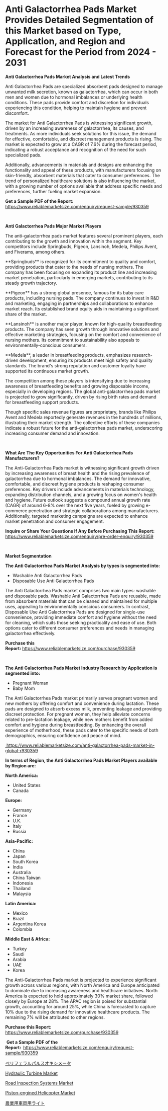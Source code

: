 <p><h1>Anti Galactorrhea Pads Market Provides Detailed Segmentation of this Market based on Type, Application, and Region and Forecast for the Period from 2024 - 2031</h1></p><p><strong>Anti Galactorrhea Pads Market Analysis and Latest Trends</strong></p>
<p><p>Anti Galactorrhea Pads are specialized absorbent pads designed to manage unwanted milk secretion, known as galactorrhea, which can occur in both men and women due to hormonal imbalances or underlying health conditions. These pads provide comfort and discretion for individuals experiencing this condition, helping to maintain hygiene and prevent discomfort.</p><p>The market for Anti Galactorrhea Pads is witnessing significant growth, driven by an increasing awareness of galactorrhea, its causes, and treatments. As more individuals seek solutions for this issue, the demand for effective, comfortable, and discreet management products is rising. The market is expected to grow at a CAGR of 7.6% during the forecast period, indicating a robust acceptance and recognition of the need for such specialized pads.</p><p>Additionally, advancements in materials and designs are enhancing the functionality and appeal of these products, with manufacturers focusing on skin-friendly, absorbent materials that cater to consumer preferences. The trend of personalized healthcare solutions is also influencing the market, with a growing number of options available that address specific needs and preferences, further fueling market expansion.</p></p>
<p><strong>Get a Sample PDF of the Report:&nbsp;</strong> <a href="https://www.reliablemarketsize.com/enquiry/request-sample/930359">https://www.reliablemarketsize.com/enquiry/request-sample/930359</a></p>
<p>&nbsp;</p>
<p><strong>Anti Galactorrhea Pads Major Market Players</strong></p>
<p><p>The anti-galactorrhea pads market features several prominent players, each contributing to the growth and innovation within the segment. Key competitors include Springbuds, Pigeon, Lansinoh, Medela, Philips Avent, and Fiverams, among others.</p><p>**Springbuds** is recognized for its commitment to quality and comfort, providing products that cater to the needs of nursing mothers. The company has been focusing on expanding its product line and increasing market penetration, particularly in emerging markets, contributing to its steady growth trajectory.</p><p>**Pigeon** has a strong global presence, famous for its baby care products, including nursing pads. The company continues to invest in R&D and marketing, engaging in partnerships and collaborations to enhance market reach. Its established brand equity aids in maintaining a significant share of the market.</p><p>**Lansinoh** is another major player, known for high-quality breastfeeding products. The company has seen growth through innovative solutions and effective marketing strategies, focusing on the comfort and convenience of nursing mothers. Its commitment to sustainability also appeals to environmentally-conscious consumers.</p><p>**Medela**, a leader in breastfeeding products, emphasizes research-driven development, ensuring its products meet high safety and quality standards. The brand's strong reputation and customer loyalty have supported its continuous market growth.</p><p>The competition among these players is intensifying due to increasing awareness of breastfeeding benefits and growing disposable income, especially in developing regions. The global anti-galactorrhea pads market is projected to grow significantly, driven by rising birth rates and demand for breastfeeding support products.</p><p>Though specific sales revenue figures are proprietary, brands like Philips Avent and Medela reportedly generate revenues in the hundreds of millions, illustrating their market strength. The collective efforts of these companies indicate a robust future for the anti-galactorrhea pads market, underscoring increasing consumer demand and innovation.</p></p>
<p>&nbsp;</p>
<p><strong>What Are The Key Opportunities For Anti Galactorrhea Pads Manufacturers?</strong></p>
<p><p>The Anti-Galactorrhea Pads market is witnessing significant growth driven by increasing awareness of breast health and the rising prevalence of galactorrhea due to hormonal imbalances. The demand for innovative, comfortable, and discreet hygiene products is reshaping consumer preferences. Key drivers include advancements in materials technology, expanding distribution channels, and a growing focus on women's health and hygiene. Future outlook suggests a compound annual growth rate (CAGR) of around 6-8% over the next five years, fueled by growing e-commerce penetration and strategic collaborations among manufacturers. Additionally, targeted marketing campaigns are expected to enhance market penetration and consumer engagement.</p></p>
<p><strong>Inquire or Share Your Questions If Any Before Purchasing This Report:</strong> <a href="https://www.reliablemarketsize.com/enquiry/pre-order-enquiry/930359">https://www.reliablemarketsize.com/enquiry/pre-order-enquiry/930359</a></p>
<p>&nbsp;</p>
<p><strong>Market Segmentation</strong></p>
<p><strong>The Anti Galactorrhea Pads Market Analysis by types is segmented into:</strong></p>
<p><ul><li>Washable Anti Galactorrhea Pads</li><li>Disposable Use Anti Galactorrhea Pads</li></ul></p>
<p><p>The Anti Galactorrhea Pads market comprises two main types: washable and disposable pads. Washable Anti Galactorrhea Pads are reusable, made from absorbent materials that can be cleaned and maintained for multiple uses, appealing to environmentally conscious consumers. In contrast, Disposable Use Anti Galactorrhea Pads are designed for single-use convenience, providing immediate comfort and hygiene without the need for cleaning, which suits those seeking practicality and ease of use. Both options cater to different consumer preferences and needs in managing galactorrhea effectively.</p></p>
<p><strong>Purchase this Report:&nbsp;</strong><a href="https://www.reliablemarketsize.com/purchase/930359">https://www.reliablemarketsize.com/purchase/930359</a></p>
<p>&nbsp;</p>
<p><strong>The Anti Galactorrhea Pads Market Industry Research by Application is segmented into:</strong></p>
<p><ul><li>Pregnant Woman</li><li>Baby Mom</li></ul></p>
<p><p>The Anti Galactorrhea Pads market primarily serves pregnant women and new mothers by offering comfort and convenience during lactation. These pads are designed to absorb excess milk, preventing leakage and providing discreet protection. For pregnant women, they help alleviate concerns related to pre-lactation leakage, while new mothers benefit from added comfort and hygiene during breastfeeding. By enhancing the overall experience of motherhood, these pads cater to the specific needs of both demographics, ensuring confidence and peace of mind.</p></p>
<p><a href="https://www.reliablemarketsize.com/anti-galactorrhea-pads-market-in-global-r930359">&nbsp;https://www.reliablemarketsize.com/anti-galactorrhea-pads-market-in-global-r930359</a></p>
<p><strong>In terms of Region, the Anti Galactorrhea Pads Market Players available by Region are:</strong></p>
<p>
    <p> <strong> North America: </strong>
        <ul>
            <li>United States</li>
            <li>Canada</li>
        </ul>
        </p> 
    <p> <strong> Europe: </strong>
        <ul>
            <li>Germany</li>
            <li>France</li>
            <li>U.K.</li>
            <li>Italy</li>
            <li>Russia</li>
        </ul>
        </p> 
    <p> <strong> Asia-Pacific: </strong>
        <ul>
            <li>China</li>
            <li>Japan</li>
            <li>South Korea</li>
            <li>India</li>
            <li>Australia</li>
            <li>China Taiwan</li>
            <li>Indonesia</li>
            <li>Thailand</li>
            <li>Malaysia</li>
        </ul>
        </p> 
    <p> <strong> Latin America: </strong>
        <ul>
            <li>Mexico</li>
            <li>Brazil</li>
            <li>Argentina Korea</li>
            <li>Colombia</li>
        </ul>
        </p> 
    <p> <strong> Middle East & Africa: </strong>
        <ul>
            <li>Turkey</li>
            <li>Saudi</li>
            <li>Arabia</li>
            <li>UAE</li>
            <li>Korea</li>
        </ul>
    </p>
    </p>
<p><p>The Anti-Galactorrhea Pads market is projected to experience significant growth across various regions, with North America and Europe anticipated to dominate due to increasing awareness and healthcare initiatives. North America is expected to hold approximately 30% market share, followed closely by Europe at 28%. The APAC region is poised for substantial growth, accounting for around 25%, while China is forecasted to capture 10% due to the rising demand for innovative healthcare products. The remaining 7% will be attributed to other regions.</p></p>
<p><strong>Purchase this Report: </strong><a href="https://www.reliablemarketsize.com/purchase/930359">https://www.reliablemarketsize.com/purchase/930359</a></p>
<p>&nbsp;<strong>Get a Sample PDF of the Report:&nbsp;&nbsp;</strong><a href="https://www.reliablemarketsize.com/enquiry/request-sample/930359">https://www.reliablemarketsize.com/enquiry/request-sample/930359</a></p>
<p><strong></strong></p>
<p><p><a href="https://medium.com/@hattietromp/peripheral-pulse-oximeters-market-%E3%81%AF-%E3%82%B3%E3%82%B9%E3%83%88%E7%AE%A1%E7%90%86%E3%81%A8%E5%8A%B9%E7%8E%87%E5%90%91%E4%B8%8A%E3%82%92%E5%84%AA%E5%85%88%E3%81%97%E3%81%BE%E3%81%99-%E3%81%95%E3%82%89%E3%81%AB-%E5%A0%B1%E5%91%8A%E6%9B%B8%E3%81%AF%E5%B8%82%E5%A0%B4%E3%81%AE%E9%9C%80%E8%A6%81%E9%9D%A2%E3%81%A8%E4%BE%9B%E7%B5%A6%E9%9D%A2%E3%81%AE%E4%B8%A1%E6%96%B9%E3%82%92%E3%82%AB%E3%83%90%E3%83%BC%E3%81%97%E3%81%A6%E3%81%84%E3%81%BE%E3%81%99-peripheral-fb5a99b030e9">ペリフェラルパルスオキシメータ</a></p><p><a href="https://medium.com/@sam.gray5456/in-the-hydraulic-turbine-market-the-main-focus-is-on-keeping-costs-low-and-getting-the-most-out-e4bb84f55e10">Hydraulic Turbine Market</a></p><p><a href="https://issuu.com/reportprime-2/docs/road-inspection-systems-market-size_a7b5e851ebe88f">Road Inspection Systems Market</a></p><p><a href="https://issuu.com/reportprime-2/docs/piston-engined-helicopter-market-si_706961f0d1bcba">Piston-engined Helicopter Market</a></p><p><a href="https://medium.com/@hattietromp/agricultural-vehicle-lights-market-%E3%81%AE%E3%82%B0%E3%83%AD%E3%83%BC%E3%83%90%E3%83%AB%E5%B8%82%E5%A0%B4%E6%A6%82%E8%A6%81%E3%81%AF-%E4%B8%96%E7%95%8C%E3%81%8A%E3%82%88%E3%81%B3%E4%B8%BB%E8%A6%81%E5%B8%82%E5%A0%B4%E3%81%AB%E3%81%8A%E3%81%91%E3%82%8B%E6%A5%AD%E7%95%8C%E3%81%AB%E5%BD%B1%E9%9F%BF%E3%82%92%E4%B8%8E%E3%81%88%E3%82%8B%E4%B8%BB%E8%A6%81%E3%81%AA%E3%83%88%E3%83%AC%E3%83%B3%E3%83%89%E3%81%AB%E3%81%A4%E3%81%84%E3%81%A6-%E7%8B%AC%E8%87%AA%E3%81%AE%E8%A6%96%E7%82%B9%E3%82%92%E6%8F%90%E4%BE%9B%E3%81%97%E3%81%BE%E3%81%99-fec5f553994c">農業用車両用ライト</a></p></p>